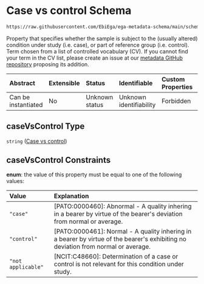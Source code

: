 # Case vs control Schema

```txt
https://raw.githubusercontent.com/EbiEga/ega-metadata-schema/main/schemas/EGA.sample.json#/properties/sampleStatus/items/properties/caseVsControl
```

Property that specifies whether the sample is subject to the (usually altered) condition under study (i.e. case), or part of reference group (i.e. control). Term chosen from a list of controlled vocabulary (CV). If you cannot find your term in the CV list, please create an issue at our [metadata GitHub repository](https://github.com/EbiEga/ega-metadata-schema/issues/new/choose) proposing its addition.

| Abstract            | Extensible | Status         | Identifiable            | Custom Properties | Additional Properties | Access Restrictions | Defined In                                                                   |
| :------------------ | :--------- | :------------- | :---------------------- | :---------------- | :-------------------- | :------------------ | :--------------------------------------------------------------------------- |
| Can be instantiated | No         | Unknown status | Unknown identifiability | Forbidden         | Allowed               | none                | [EGA.sample.json\*](../../../schemas/EGA.sample.json "open original schema") |

## caseVsControl Type

`string` ([Case vs control](ega-18-properties-array-of-sample-statuses-sample-status-item-properties-case-vs-control.md))

## caseVsControl Constraints

**enum**: the value of this property must be equal to one of the following values:

| Value              | Explanation                                                                                                                        |
| :----------------- | :--------------------------------------------------------------------------------------------------------------------------------- |
| `"case"`           | \[PATO:0000460]: Abnormal - A quality inhering in a bearer by virtue of the bearer's deviation from normal or average.             |
| `"control"`        | \[PATO:0000461]: Normal - A quality inhering in a bearer by virtue of the bearer's exhibiting no deviation from normal or average. |
| `"not applicable"` | \[NCIT:C48660]: Determination of a case or control is not relevant for this condition under study.                                 |
